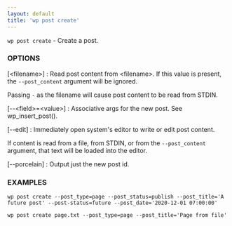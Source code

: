 ```yaml
---
layout: default
title: 'wp post create'
---
```


`wp post create` - Create a post.

### OPTIONS

[&lt;filename&gt;]
: Read post content from &lt;filename&gt;. If this value is present, the
    `--post_content` argument will be ignored.

  Passing `-` as the filename will cause post content to
  be read from STDIN.

[\--&lt;field&gt;=&lt;value&gt;]
: Associative args for the new post. See wp_insert_post().

[\--edit]
: Immediately open system's editor to write or edit post content.

  If content is read from a file, from STDIN, or from the `--post_content`
  argument, that text will be loaded into the editor.

[\--porcelain]
: Output just the new post id.

### EXAMPLES

    wp post create --post_type=page --post_status=publish --post_title='A future post' --post-status=future --post_date='2020-12-01 07:00:00'

    wp post create page.txt --post_type=page --post_title='Page from file'

